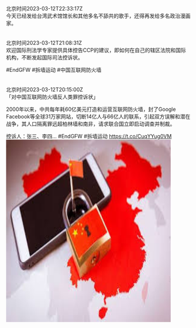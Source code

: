 北京时间2023-03-12T22:33:17Z<br>今天已经发给台湾武术馆馆长和其他多名不舔共的歌手，还得再发给多名政治漫画家。<br><br><br>北京时间2023-03-12T21:08:31Z<br>欢迎国际刑法学专家提供具体控告CCP的建议，即如何在自己的辖区法院和国际机构，不断发起国际司法控诉状。

#EndGFW #拆墙运动 #中国互联网防火墙<br><br><br>北京时间2023-03-12T20:15:00Z<br>「对中国互联网防火墙反人类罪控诉状」

2000年以来，中共每年耗60亿美元打造和运营互联网防火墙，封了Google Facebook等全球31万家网站，切断14亿人与66亿人的联系，引起双方误解和潜在战争，其人口隔离罪远超柏林墙和南非，请求联合国立即启动调查并制裁。

控诉人：张三、李四…
#EndGFW #拆墙运动 https://t.co/CuqYYug0VM<br><img src='/temp/image/2023/w-Month-3/1634890736176091141_0.jpg' width='450' height='500'><br><br>